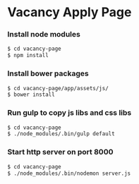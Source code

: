 # Vacancy Apply Page

### Install node modules

```sh
$ cd vacancy-page
$ npm install
```

### Install bower packages

```sh
$ cd vacancy-page/app/assets/js/
$ bower install
```

### Run gulp to copy js libs and css libs
```sh
$ cd vacancy-page
$ ./node_modules/.bin/gulp default
```

### Start http server on port 8000
```sh
$ cd vacancy-page
$ ./node_modules/.bin/nodemon server.js
```